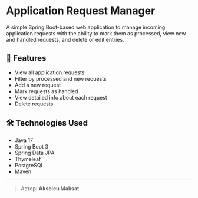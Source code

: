 # Application Request Manager

A simple Spring Boot-based web application to manage incoming application requests with the ability to mark them as processed, view new and handled requests, and delete or edit entries.

## 📌 Features

- View all application requests
- Filter by processed and new requests
- Add a new request
- Mark requests as handled
- View detailed info about each request
- Delete requests

## 🛠 Technologies Used

- Java 17
- Spring Boot 3
- Spring Data JPA
- Thymeleaf
- PostgreSQL
- Maven
---

> Автор: **Akseleu Maksat**
